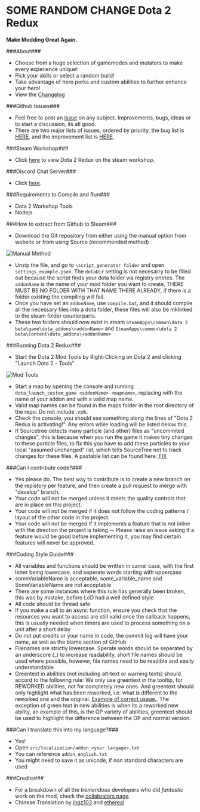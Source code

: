 SOME RANDOM CHANGE
Dota 2 Redux
=====

**Make Modding Great Again.**

###About###
 - Choose from a huge selection of gamemodes and mutators to make every experience unique!
 - Pick your skills or select a random build!
 - Take advantage of hero perks and custom abilities to further enhance your hero! 
 - View the [Changelog](https://github.com/darklordabc/Dota-2-Redux/blob/develop/CHANGELOG.md)

###Github Issues###
 - Feel free to post an [issue](https://github.com/darklordabc/Dota-2-Redux/issues) on any subject. Improvements, bugs, ideas or to start a discussion, its all good.
 - There are two major lists of issues, ordered by priority, the bug list is [HERE](https://github.com/darklordabc/Dota-2-Redux/milestone/4), and the improvement list is [HERE](https://github.com/darklordabc/Dota-2-Redux/milestone/5). 

###Steam Workshop###
 - Click [here](https://steamcommunity.com/sharedfiles/filedetails/?id=717356279) to view Dota 2 Redux on the steam workshop.
 
###Discord Chat Server###
 - Click [here](https://discordapp.com/channels/242335821426851842/242335821426851842).

###Requirements to Compile and Run###
 - Dota 2 Workshop Tools
 - Nodejs

###How to extract from Github to Steam###
 - Download the Git repository from either using the manual option from website or from using Source (recommended method)
 
![Manual Method](http://i.imgur.com/wUGrQRg.png)

 - Unzip the file, and go to `\script_generator folder` and open `settings_example.json`. The `dotaDir` setting is not necesarry to be filled out because the script finds your dota folder via registry entries. The `addonName` is the name of your mod folder you want to create, THERE MUST BE NO FOLDER WITH THAT NAME THERE ALREADY, if there is a folder existing the compiling will fail. 
 - Once you have set an `addonName`, use `compile.bat`, and it should compile all the necessary files into a dota folder, these files will also be mklinked to the steam folder counterparts. 
 - These two folders should now exist in steam `SteamApps\common\dota 2 beta\game\dota_addons\<addonName>` and `SteamApps\common\dota 2 beta\content\dota_addons\<addonName>`

###Running Dota 2 Redux###
 - Start the Dota 2 Mod Tools by Right-Clicking on Dota 2 and clicking "Launch Dota 2 - Tools"

![Mod Tools](http://i.imgur.com/0EsjTMO.png)

 - Start a map by opening the console and running `dota_launch_custom_game <addonName> <mapname>`, replacing <addonName> with the name of your addon and <mapname> with a valid map name.
 - Valid map names can be found in the maps folder in the root directory of the repo. Do not include .vpk.
 - Check the console, you should see something along the lines of "Dota 2 Redux is activating!". Any errors while loading will be listed below this.
 - If Sourcetree detects many particle (and other) files as "uncommited changes", this is because when you run the game it makes tiny changes to these particle files, to fix this you have to add these particles to your local "assumed unchanged" list, which tells SourceTree not to track changes for these files. A pastable list can be found here: [FIX](https://raw.githubusercontent.com/darklordabc/Legends-of-Dota-Redux/develop/FIX%20-%20Too%20Many%20'Uncommited%20Changes'.md)

###Can I contribute code?###
 - Yes please do. The best way to contribute is to create a new branch on the repistory per feature, and then create a pull request to merge with "develop" branch. 
 - Your code will not be merged unless it meets the quality controls that are in place on this project.
 - Your code will not be merged if it does not follow the coding patterns / layout of the other code in the project.
 - Your code will not be merged if it implements a feature that is not inline with the direction the project is taking -- Please raise an issue asking if a feature would be good before implementing it, you may find certain features will never be approved.

###Coding Style Guide###
 - All variables and functions should be written in camel case, with the first letter being lowercase, and seperate words starting with uppercase
  - someVariableName is acceptable, some_variable_name and SomeVariableName are not acceptable
  - There are some instances where this rule has generally been broken, this was by mistake, before LoD had a well defined style
 - All code should be thread safe
  - If you make a call to an async function, ensure you check that the resources you want to access are still valid once the callback happens, this is usually needed when timers are used to process something on a unit after a short delay
 - Do not put credits or your name in code, the commit log will have your name, as well as the blame section of GitHub
 - Filenames are strictly lowercase. Sperate words should be seperated by an underscore (_) to increase readability, short file names should be used where possible, however, file names need to be readible and easily understandable.
 - Greentext in abilities (not including alt-text or warning texts) should accord to the following rule: We only use greentext in the tooltip, for REWORKED abilities, not for completely new ones. And greentext should only highlight what has been reworked, i.e. what is different to the reworked one and the original. [Example of correct usage.](http://imgur.com/5KWkSh5). The exception of green text in new abilities is when its a reworked new ability, an example of this, is the OP variety of abilities, greentext should be used to highlight the difference between the OP and normal version.

###Can I translate this into my language?###
 - Yes!
 - Open `src/localization/addon_<your langage>.txt`
 - You can reference `addon_english.txt`
 - You might need to save it as unicode, if non standard characters are used

###Credits###
 - For a breakdown of all the _tremendous_ developers who did _fantastic_ work on the mod, check the [collabrators page](https://github.com/darklordabc/Dota-2-Redux/graphs/contributors). 
 - Chinese Translation by [jhqz103](http://steamcommunity.com/profiles/76561198096463858/) and [ethereal](http://steamcommunity.com/profiles/76561198124343304/)
